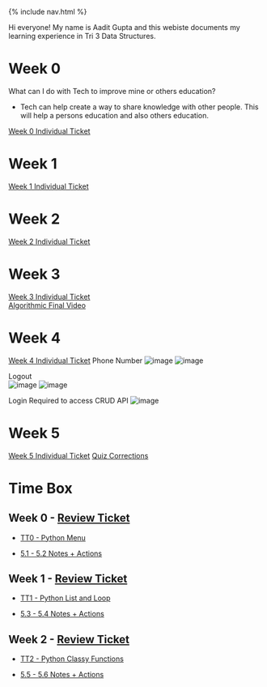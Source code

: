 {% include nav.html %}

Hi everyone! My name is Aadit Gupta and this webiste documents my learning experience in Tri 3 Data Structures.
# Week 0

What can I do with Tech to improve mine or others education?
- Tech can help create a way to share knowledge with other people. This will help a persons education and also others education.

[Week 0 Individual Ticket](https://github.com/aaditgupta21/csp-notes/issues/2)

# Week 1

[Week 1 Individual Ticket](https://github.com/aaditgupta21/csp-notes/issues/3)

# Week 2

[Week 2 Individual Ticket](https://github.com/aaditgupta21/csp-notes/issues/4)

# Week 3

[Week 3 Individual Ticket](https://github.com/aaditgupta21/csp-notes/issues/5) <br>
[Algorithmic Final Video](https://www.loom.com/share/e712a964f2a546d697c4bc9e863cf38d)

# Week 4
[Week 4 Individual Ticket](https://github.com/aaditgupta21/csp-notes/issues/6)
Phone Number
![image](https://user-images.githubusercontent.com/50186752/162317504-fa206fee-50dd-40a6-80a4-141746b89c36.png)
![image](https://user-images.githubusercontent.com/50186752/162317795-11cae45d-e4f9-4162-81a2-8f8e85450c7d.png)

Logout <br>
![image](https://user-images.githubusercontent.com/50186752/162324189-43399bc2-4388-4de1-a1e2-8f5ff12a4fed.png)
![image](https://user-images.githubusercontent.com/50186752/162324330-c9b81661-4f48-47fd-aed1-cc7ca01ed3ed.png)

Login Required to access CRUD API
![image](https://user-images.githubusercontent.com/50186752/162324771-2670f1e0-bed6-4eb0-9141-d06fb7e2b00d.png)

# Week 5
[Week 5 Individual Ticket](https://github.com/aaditgupta21/csp-notes/issues/7)
[Quiz Corrections](https://aaditgupta21.github.io/csp-notes/prep/final1)

# Time Box

## Week 0 - [Review Ticket](https://github.com/aaditgupta21/csp-notes/issues/2)

- [TT0 - Python Menu](https://replit.com/@aaditgupta21/csp-notes#main.py) 

- [5.1 - 5.2 Notes + Actions](https://aaditgupta21.github.io/csp-notes/prep/5.1-5.2)

## Week 1 - [Review Ticket](https://github.com/aaditgupta21/csp-notes/issues/3)

- [TT1 - Python List and Loop](https://replit.com/@aaditgupta21/csp-notes#week1/infodb.py) 

- [5.3 - 5.4 Notes + Actions](https://aaditgupta21.github.io/csp-notes/prep/5.3-5.4)


## Week 2 - [Review Ticket](https://github.com/aaditgupta21/csp-notes/issues/4)

- [TT2 - Python Classy Functions](https://replit.com/@aaditgupta21/csp-notes) 

- [5.5 - 5.6 Notes + Actions](https://aaditgupta21.github.io/csp-notes/prep/5.5-5.6)
